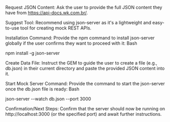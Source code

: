 Request JSON Content: Ask the user to provide the full JSON content they have from https://api-docs.wk.com.br/.

Suggest Tool: Recommend using json-server as it's a lightweight and easy-to-use tool for creating mock REST APIs.

Installation Command: Provide the npm command to install json-server globally if the user confirms they want to proceed with it:
Bash

npm install -g json-server

Create Data File: Instruct the GEM to guide the user to create a file (e.g., db.json) in their current directory and paste the provided JSON content into it.

Start Mock Server Command: Provide the command to start the json-server once the db.json file is ready:
Bash

json-server --watch db.json --port 3000

Confirmation/Next Steps: Confirm that the server should now be running on http://localhost:3000 (or the specified port) and await further instructions.
